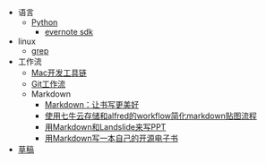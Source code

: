 
- 语言
	- [Python](drafts/python.md)
		- [evernote sdk](all/evernote.md)
- linux
	- [grep](all/grep.md)
- 工作流
	- [Mac开发工具链](workflow/mac_develop_tools.md)
	- [Git工作流](workflow/git.md)
	- Markdown
		- [Markdown：让书写更美好](workflow/markdown.md)
		- [使用七牛云存储和alfred的workflow简化markdown贴图流程](workflow/md_pic_workflow.md)
		- [用Markdown和Landslide来写PPT](workflow/make_slide_with_landslide.md)
		- [用Markdown写一本自己的开源电子书](workflow/gitbook.md)
- [草稿](draft.md)
